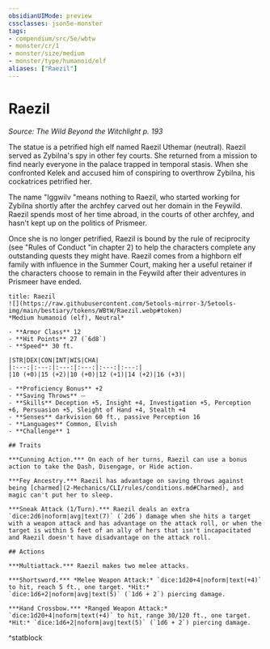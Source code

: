 ```yaml
---
obsidianUIMode: preview
cssclasses: json5e-monster
tags:
- compendium/src/5e/wbtw
- monster/cr/1
- monster/size/medium
- monster/type/humanoid/elf
aliases: ["Raezil"]
---
```

# Raezil
*Source: The Wild Beyond the Witchlight p. 193*  

The statue is a petrified high elf named Raezil Uthemar (neutral). Raezil served as Zybilna's spy in other fey courts. She returned from a mission to find nearly everyone in the palace trapped in temporal stasis. When she confronted Kelek and accused him of conspiring to overthrow Zybilna, his cockatrices petrified her.

The name "Iggwilv "means nothing to Raezil, who started working for Zybilna shortly after the archfey carved out her domain in the Feywild. Raezil spends most of her time abroad, in the courts of other archfey, and hasn't kept up on the politics of Prismeer.

Once she is no longer petrified, Raezil is bound by the rule of reciprocity (see "Rules of Conduct "in chapter 2) to help the characters complete any outstanding quests they might have. Raezil comes from a highborn elf family with influence in the Summer Court, making her a useful retainer if the characters choose to remain in the Feywild after their adventures in Prismeer have ended.

```ad-statblock
title: Raezil
![](https://raw.githubusercontent.com/5etools-mirror-3/5etools-img/main/bestiary/tokens/WBtW/Raezil.webp#token)
*Medium humanoid (elf), Neutral*

- **Armor Class** 12
- **Hit Points** 27 (`6d8`)
- **Speed** 30 ft.

|STR|DEX|CON|INT|WIS|CHA|
|:---:|:---:|:---:|:---:|:---:|:---:|
|10 (+0)|15 (+2)|10 (+0)|12 (+1)|14 (+2)|16 (+3)|

- **Proficiency Bonus** +2
- **Saving Throws** ⏤
- **Skills** Deception +5, Insight +4, Investigation +5, Perception +6, Persuasion +5, Sleight of Hand +4, Stealth +4
- **Senses** darkvision 60 ft., passive Perception 16
- **Languages** Common, Elvish
- **Challenge** 1

## Traits

***Cunning Action.*** On each of her turns, Raezil can use a bonus action to take the Dash, Disengage, or Hide action.

***Fey Ancestry.*** Raezil has advantage on saving throws against being [charmed](2-Mechanics/CLI/rules/conditions.md#Charmed), and magic can't put her to sleep.

***Sneak Attack (1/Turn).*** Raezil deals an extra `dice:2d6|noform|avg|text(7)` (`2d6`) damage when she hits a target with a weapon attack and has advantage on the attack roll, or when the target is within 5 feet of an ally of hers that isn't incapacitated and Raezil doesn't have disadvantage on the attack roll.

## Actions

***Multiattack.*** Raezil makes two melee attacks.

***Shortsword.*** *Melee Weapon Attack:* `dice:1d20+4|noform|text(+4)` to hit, reach 5 ft., one target. *Hit:* `dice:1d6+2|noform|avg|text(5)` (`1d6 + 2`) piercing damage.

***Hand Crossbow.*** *Ranged Weapon Attack:* `dice:1d20+4|noform|text(+4)` to hit, range 30/120 ft., one target. *Hit:* `dice:1d6+2|noform|avg|text(5)` (`1d6 + 2`) piercing damage.
```
^statblock